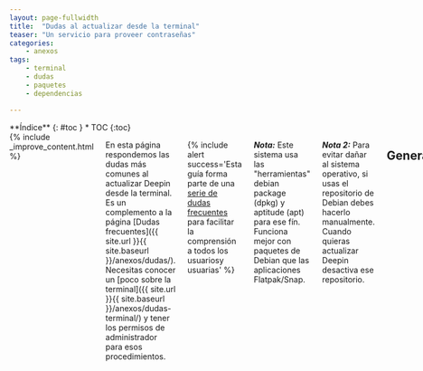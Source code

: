```yaml
---
layout: page-fullwidth
title:  "Dudas al actualizar desde la terminal"
teaser: "Un servicio para proveer contraseñas"
categories:
    - anexos
tags:
    - terminal
    - dudas
    - paquetes
    - dependencias

---
```

<div class="row">
<div class="medium-4 medium-push-8 columns" markdown="1">
<div class="panel radius" markdown="1">
**Índice**
{: #toc }
*  TOC
{:toc}
</div>
</div><!-- /.medium-4.columns -->

<div class="medium-8 medium-pull-4 columns" markdown="1">
{% include _improve_content.html %}

En esta página respondemos las dudas más comunes al actualizar Deepin desde la terminal. Es un complemento a la página [Dudas frecuentes]({{ site.url }}{{ site.baseurl }}/anexos/dudas/). Necesitas conocer un [poco sobre la terminal]({{ site.url }}{{ site.baseurl }}/anexos/dudas-terminal/) y tener los permisos de administrador para esos procedimientos.

{% include alert success='Esta guía forma parte de una <a href="/dudas">serie de dudas frecuentes</a> para facilitar la comprensión a todos los usuariosy usuarias' %}

***Nota:*** Este sistema usa las "herramientas" debian package (dpkg) y aptitude (apt) para ese fín. Funciona mejor con paquetes de Debian que las aplicaciones Flatpak/Snap.

***Nota 2:*** Para evitar dañar al sistema operativo, si usas el repositorio de Debian debes hacerlo manualmente. Cuando quieras actualizar Deepin desactiva ese repositorio.

## General
### ¿Cuál es el comando más sencillo para actualizar Deepin?
~~~
sudo apt update && sudo apt full-upgrade -y
~~~

Si quieres saber porqué escribir y pulsar "Enter", te explicamos en la siguiente pregunta.

### ¿Cómo actualizar paso a paso?
Si te resulta difícil, te explicamos para que sirve [sacado de las dudas sobre la terminal]({{ site.url }}{{ site.baseurl }}/anexos/dudas-terminal/): Desde la terminal, actualizamos los paquetes.
~~~
sudo apt update
~~~

En este listado verás cuandos paquetes están listos. Escribimos Upgrade es para actualizaciones. Si no funciona reemplazamos a full-updgrade para mayores.

~~~
sudo apt upgrade
~~~

Una forma más sencilla de actualizar es escribir full-upgrade y añadir `-y` al final de la sentencia. Ese últmino obliga a aceptar cualquier acción (`y` de `yes`), ahorrando tiempo (por ejemplo al aceptar cambios en la configuración, detalles en "Me avisó que hay una nueva configuración disponible").

~~~
sudo apt full-upgrade -y
~~~

<small markdown="1">[Ir al índice](#toc)</small>
{: .text-right }

### ¿Qué paquetes voy a actualizar?
Para comprobar los paquetes que irás a actualizar, escribe `apt list`. No requiere derechos de administrador.

~~~
apt list —upgradable
~~~

<small markdown="1">[Ir al índice](#toc)</small>
{: .text-right }


### ¿Cómo gestionar los paquetes?
Si has realizado una actualización puedes comprobar a través del Shell Aptitude. Podemos echar un vistazo los paquetes instalados. A diferencia del apt original, tiene una interfaz gráfica similar a los años 90.

~~~
sudo aptitude
~~~

Debido a que no requiere la intervención del ratón, tienes que conocer los atajos de teclado (versión 0.8.6): ´q´ para retroceder o salir, ´u´ para actualizar , ´g´ para instalar o desinstalar y ´Control + T´ para ver el menú.

<div class="row">
    <div class="medium-12 columns t30">
    <img src="{{ site.urlimg }}aptitude.png" alt="Aplicación Aptitude.">
    </div><!-- /.medium-4.columns -->
</div>

<small markdown="1">[Ir al índice](#toc)</small>
{: .text-right }

## Errores comunes
#### Veo el mensaje "Dependencias incompletas"
Si hay problemas puedes revisar en la aplicación Synaptic o realizando comandos de comprobación e instalaciones paquetes:

~~~
sudo apt-get update
sudo apt-get check
sudo apt-get -f install
~~~

Si los problemas persisten, revisa [la sección Dudas técnicas]({{ site.url }}{{ site.baseurl }}/anexos/dudas-tecnicas#conflicto)

<small markdown="1">[Ir al índice](#toc)</small>
{: .text-right }

#### Dice que el archivo está sources.list protegido
Eso se debe a que las actualizaciones centro de control están haciendo el trabajo de actualizar. Reinicia el equipo.

<small markdown="1">[Ir al índice](#toc)</small>
{: .text-right }

#### Me avisó que hay una nueva configuración disponible
Está expresada en oraciones como "El distribuidor del paquete ha publicado una version actualizada". Recomendamos aceptar los nuevos cambios (en general, escribir ´y´ y pulsar ´Enter´). Más detalles en [la sección Tips]({{ site.url }}{{ site.baseurl }}/tips/actualizar-conf-paquetes).

<small markdown="1">[Ir al índice](#toc)</small>
{: .text-right }

#### Hay paquetes huérfanos
Este comando sirve para eliminarlos.
~~~
sudo apt autoremove
~~~

<small markdown="1">[Ir al índice](#toc)</small>
{: .text-right }

#### No puedo instalar porque los paquetes están corruptos
Este comando sirve para limpiar la caché.
~~~
sudo apt-get clean
~~~

<small markdown="1">[Ir al índice](#toc)</small>
{: .text-right }

## Lectura adicional

* [Blog de jcsis](https://jcsis.wordpress.com/2016/04/28/solucionar-el-problemas-de-dependencias-en-ubuntu-o-debian/)
* [ComputerWegne](https://computernewage.com/2015/02/22/como-instalar-aplicaciones-en-ubuntu-desde-la-terminal-con-apt-apt-get-y-aptitude/)
* [Página en Debian](https://www.debian.org/doc/manuals/aptitude/ch01s02.es.html)

### Más en Tips
{: .t60 }
{% include list-posts category='tips' entries='3'%}

</div><!-- /.medium-8.columns -->
</div><!-- /.row -->
